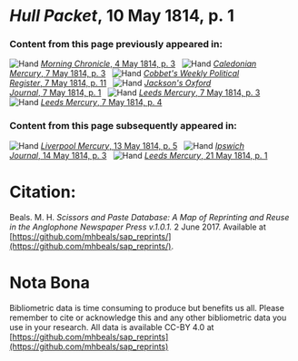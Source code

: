 # *Hull Packet*, 10 May 1814, p. 1  
  
### Content from this page previously appeared in:  
![Hand](http://scissorsandpaste.net/wp-content/uploads/2017/06/smallhandpointer.png) [*Morning Chronicle*, 4 May 1814, p. 3](https://mhbeals.github.io/sap_html/Morning-Chronicle/Morning-Chronicle-4-May-1814-p-3)  
![Hand](http://scissorsandpaste.net/wp-content/uploads/2017/06/smallhandpointer.png) [*Caledonian Mercury*, 7 May 1814, p. 3](https://mhbeals.github.io/sap_html/Caledonian-Mercury/Caledonian-Mercury-7-May-1814-p-3)  
![Hand](http://scissorsandpaste.net/wp-content/uploads/2017/06/smallhandpointer.png) [*Cobbet's Weekly Political Register*, 7 May 1814, p. 11](https://mhbeals.github.io/sap_html/Cobbet's-Weekly-Political-Register/Cobbet's-Weekly-Political-Register-7-May-1814-p-11)  
![Hand](http://scissorsandpaste.net/wp-content/uploads/2017/06/smallhandpointer.png) [*Jackson's Oxford Journal*, 7 May 1814, p. 1](https://mhbeals.github.io/sap_html/Jackson's-Oxford-Journal/Jackson's-Oxford-Journal-7-May-1814-p-1)  
![Hand](http://scissorsandpaste.net/wp-content/uploads/2017/06/smallhandpointer.png) [*Leeds Mercury*, 7 May 1814, p. 3](https://mhbeals.github.io/sap_html/Leeds-Mercury/Leeds-Mercury-7-May-1814-p-3)  
![Hand](http://scissorsandpaste.net/wp-content/uploads/2017/06/smallhandpointer.png) [*Leeds Mercury*, 7 May 1814, p. 4](https://mhbeals.github.io/sap_html/Leeds-Mercury/Leeds-Mercury-7-May-1814-p-4)  
  
### Content from this page subsequently appeared in:  
![Hand](http://scissorsandpaste.net/wp-content/uploads/2017/06/smallhandpointer.png) [*Liverpool Mercury*, 13 May 1814, p. 5](https://mhbeals.github.io/sap_html/Liverpool-Mercury/Liverpool-Mercury-13-May-1814-p-5)  
![Hand](http://scissorsandpaste.net/wp-content/uploads/2017/06/smallhandpointer.png) [*Ipswich Journal*, 14 May 1814, p. 3](https://mhbeals.github.io/sap_html/Ipswich-Journal/Ipswich-Journal-14-May-1814-p-3)  
![Hand](http://scissorsandpaste.net/wp-content/uploads/2017/06/smallhandpointer.png) [*Leeds Mercury*, 21 May 1814, p. 1](https://mhbeals.github.io/sap_html/Leeds-Mercury/Leeds-Mercury-21-May-1814-p-1)  


# Citation: 

Beals. M. H. *Scissors and Paste Database: A Map of Reprinting and Reuse in the Anglophone Newspaper Press v.1.0.1.* 2 June 2017. Available at [https://github.com/mhbeals/sap_reprints/](https://github.com/mhbeals/sap_reprints/). 

# Nota Bona

Bibliometric data is time consuming to produce but benefits us all. Please remember to cite or acknowledge this and any other bibliometric data you use in your research. All data is available CC-BY 4.0 at [https://github.com/mhbeals/sap_reprints](https://github.com/mhbeals/sap_reprints)